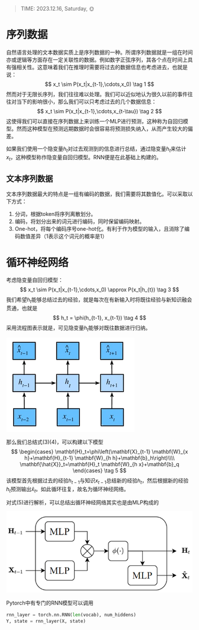> TIME: 2023.12.16, Saturday, 🌞

# 序列数据

自然语言处理的文本数据实质上是序列数据的一种。所谓序列数据就是一组在时间亦或逻辑等方面存在一定关联性的数据。例如数字正弦序列，其各个点在时间上具有强相关性。这意味着我们在推理时需要将过去的数据信息也考虑进去，也就是说：
$$
x_t \sim P(x_t|x_{t-1},\cdots,x_0) \tag 1
$$
然而对于无限长序列，我们往往难以处理。我们可以近似地认为很久以前的事件往往对当下的影响很小，那么我们可以只考虑过去的几个数据信息：
$$
x_t \sim P(x_t|x_{t-1},\cdots,x_{t-\tau}) \tag 2
$$
这使得我们可以直接在序列数据上来训练一个MLP进行预测，这种称为自回归模型。然而这种模型在预测远期数据时会很容易将预测损失纳入，从而产生较大的偏差。

如果我们使用一个隐变量$h_t$对过去观测到的信息进行总结，通过隐变量$h_t$来估计$x_t$，这种模型称作隐变量自回归模型。RNN便是在此基础上构建的。

## 文本序列数据

文本序列数据最大的特点是一组有编码的数据，我们需要将其数值化。可以采取以下方式：

1. 分词，根据token将序列离散划分。
2. 编码，将划分出来的词元进行编码，同时保留编码映射。
3. One-hot，将每个编码序号one-hot化。有利于作为模型的输入，且消除了编码数值差异（1表示这个词元的概率是1）

# 循环神经网络

考虑隐变量自回归模型：
$$
x_t \sim P(x_t|x_{t-1},\cdots,x_0) \approx P(x_t|h_{t}) \tag 3
$$
我们希望$h_t$能够总结过去的经验，就是每次在有新输入时将既往经验与新知识融会贯通，也就是
$$
h_t = \phi(h_{t-1}, x_{t-1}) \tag 4
$$
采用流程图表示就是，可见隐变量$h_t$能够对既往数据进行归纳。

![图1 隐变量自回归模型](_img/1.1.png)

那么我们总结式$(3)(4)$，可以构建以下模型
$$
\begin{cases}
\mathbf{H}_t=\phi\left(\mathbf{X}_{t-1} \mathbf{W}_{x h}+\mathbf{H}_{t-1} \mathbf{W}_{h h}+\mathbf{b}_h\right)\\\\
\mathbf{\hat{X}}_t=\mathbf{H}_t \mathbf{W}_{h x}+\mathbf{b}_q 
\end{cases} \tag 5
$$
该模型首先根据过去的经验$h_{t-1}$与知识$x_{t-1}$总结新的经验$h_{t}$，然后根据新的经验$h_t$预测输出$\hat{x}_t$。如此循环往复，故名为循环神经网络。

对式$(5)$进行解析，可以总结出循环神经网络其实也是由MLP构成的

![图2 循环神经网络的结构](_img/1.2.png)

Pytorch中有专门的RNN模型可以调用

```python
rnn_layer = torch.nn.RNN(len(vocab), num_hiddens)
Y, state = rnn_layer(X, state)
```


